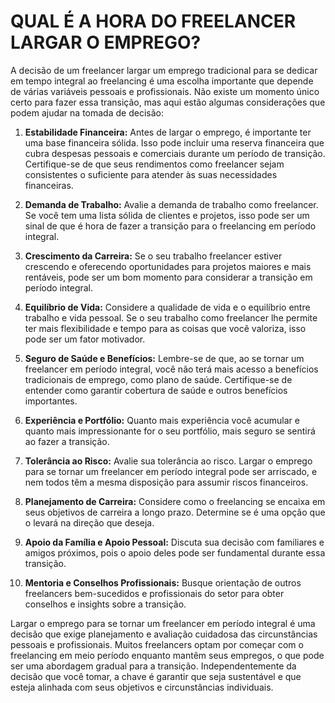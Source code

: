 # QUAL É A HORA DO FREELANCER LARGAR O EMPREGO?
A decisão de um freelancer largar um emprego tradicional para se dedicar em tempo integral ao freelancing é uma escolha importante que depende de várias variáveis pessoais e profissionais. Não existe um momento único certo para fazer essa transição, mas aqui estão algumas considerações que podem ajudar na tomada de decisão:

1. **Estabilidade Financeira:** Antes de largar o emprego, é importante ter uma base financeira sólida. Isso pode incluir uma reserva financeira que cubra despesas pessoais e comerciais durante um período de transição. Certifique-se de que seus rendimentos como freelancer sejam consistentes o suficiente para atender às suas necessidades financeiras.

2. **Demanda de Trabalho:** Avalie a demanda de trabalho como freelancer. Se você tem uma lista sólida de clientes e projetos, isso pode ser um sinal de que é hora de fazer a transição para o freelancing em período integral.

3. **Crescimento da Carreira:** Se o seu trabalho freelancer estiver crescendo e oferecendo oportunidades para projetos maiores e mais rentáveis, pode ser um bom momento para considerar a transição em período integral.

4. **Equilíbrio de Vida:** Considere a qualidade de vida e o equilíbrio entre trabalho e vida pessoal. Se o seu trabalho como freelancer lhe permite ter mais flexibilidade e tempo para as coisas que você valoriza, isso pode ser um fator motivador.

5. **Seguro de Saúde e Benefícios:** Lembre-se de que, ao se tornar um freelancer em período integral, você não terá mais acesso a benefícios tradicionais de emprego, como plano de saúde. Certifique-se de entender como garantir cobertura de saúde e outros benefícios importantes.

6. **Experiência e Portfólio:** Quanto mais experiência você acumular e quanto mais impressionante for o seu portfólio, mais seguro se sentirá ao fazer a transição.

7. **Tolerância ao Risco:** Avalie sua tolerância ao risco. Largar o emprego para se tornar um freelancer em período integral pode ser arriscado, e nem todos têm a mesma disposição para assumir riscos financeiros.

8. **Planejamento de Carreira:** Considere como o freelancing se encaixa em seus objetivos de carreira a longo prazo. Determine se é uma opção que o levará na direção que deseja.

9. **Apoio da Família e Apoio Pessoal:** Discuta sua decisão com familiares e amigos próximos, pois o apoio deles pode ser fundamental durante essa transição.

10. **Mentoria e Conselhos Profissionais:** Busque orientação de outros freelancers bem-sucedidos e profissionais do setor para obter conselhos e insights sobre a transição.

Largar o emprego para se tornar um freelancer em período integral é uma decisão que exige planejamento e avaliação cuidadosa das circunstâncias pessoais e profissionais. Muitos freelancers optam por começar com o freelancing em meio período enquanto mantêm seus empregos, o que pode ser uma abordagem gradual para a transição. Independentemente da decisão que você tomar, a chave é garantir que seja sustentável e que esteja alinhada com seus objetivos e circunstâncias individuais.